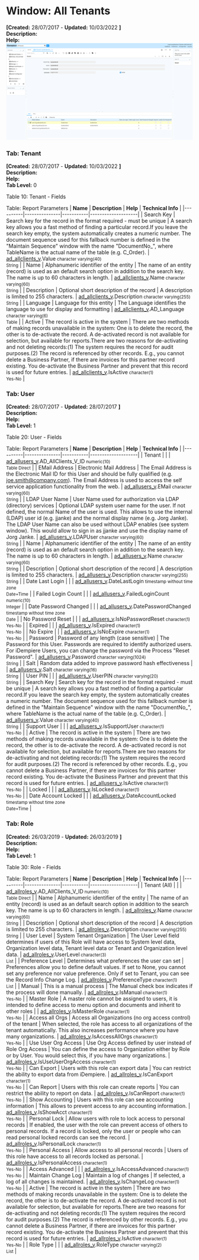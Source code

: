 # Window: All Tenants

**[Created:** 28/07/2017 - **Updated:** 10/03/2022 **]**  
**Description:**   
**Help:**   
![](/img/docs/manual/AllTenants-Window_iDempiere_v12.0.0.png)

### Tab: Tenant

**[Created:** 28/07/2017 - **Updated:** 10/03/2022 **]**   
**Description:**   
**Help:**   
**Tab Level:** 0

Table 10: Tenant - Fields 

Table: Report Parameters
| **Name** | **Description** | **Help** | **Technical Info** |
|----------|---------------|-----------|--------------------|
| Search Key | Search key for the record in the format required - must be unique | A search key allows you a fast method of finding a particular record.If you leave the search key empty, the system automatically creates a numeric number.  The document sequence used for this fallback number is defined in the &quot;Maintain Sequence&quot; window with the name &quot;DocumentNo_&quot;, where TableName is the actual name of the table (e.g. C_Order). | [ad_allclients_v](https://idempiere-schemaspy.muriloht.com/adempiere/tables/ad_allclients_v.html).Value<small> character varying(40) <br/> String</small> | 
| Name | Alphanumeric identifier of the entity | The name of an entity (record) is used as an default search option in addition to the search key. The name is up to 60 characters in length. | [ad_allclients_v](https://idempiere-schemaspy.muriloht.com/adempiere/tables/ad_allclients_v.html).Name<small> character varying(60) <br/> String</small> | 
| Description | Optional short description of the record | A description is limited to 255 characters. | [ad_allclients_v](https://idempiere-schemaspy.muriloht.com/adempiere/tables/ad_allclients_v.html).Description<small> character varying(255) <br/> String</small> | 
| Language | Language for this entity | The Language identifies the language to use for display and formatting | [ad_allclients_v](https://idempiere-schemaspy.muriloht.com/adempiere/tables/ad_allclients_v.html).AD_Language<small> character varying(6) <br/> Table</small> | 
| Active | The record is active in the system | There are two methods of making records unavailable in the system: One is to delete the record, the other is to de-activate the record. A de-activated record is not available for selection, but available for reports.There are two reasons for de-activating and not deleting records:(1) The system requires the record for audit purposes.(2) The record is referenced by other records. E.g., you cannot delete a Business Partner, if there are invoices for this partner record existing. You de-activate the Business Partner and prevent that this record is used for future entries. | [ad_allclients_v](https://idempiere-schemaspy.muriloht.com/adempiere/tables/ad_allclients_v.html).IsActive<small> character(1) <br/> Yes-No</small> | 


### Tab: User

**[Created:** 28/07/2017 - **Updated:** 28/07/2017 **]**   
**Description:**   
**Help:**   
**Tab Level:** 1

Table 20: User - Fields 

Table: Report Parameters
| **Name** | **Description** | **Help** | **Technical Info** |
|----------|---------------|-----------|--------------------|
| Tenant |  |  | [ad_allusers_v](https://idempiere-schemaspy.muriloht.com/adempiere/tables/ad_allusers_v.html).AD_AllClients_V_ID<small> numeric(10) <br/> Table Direct</small> | 
| EMail Address | Electronic Mail Address | The Email Address is the Electronic Mail ID for this User and should be fully qualified (e.g. joe.smith@company.com). The Email Address is used to access the self service application functionality from the web. | [ad_allusers_v](https://idempiere-schemaspy.muriloht.com/adempiere/tables/ad_allusers_v.html).EMail<small> character varying(60) <br/> String</small> | 
| LDAP User Name | User Name used for authorization via LDAP (directory) services | Optional LDAP system user name for the user. If not defined, the normal Name of the user is used. This allows to use the internal (LDAP) user id (e.g. jjanke) and the normal display name (e.g. Jorg Janke).  The LDAP User Name can also be used without LDAP enables (see system window).  This would allow to sign in as jjanke and use the display name of Jorg Janke. | [ad_allusers_v](https://idempiere-schemaspy.muriloht.com/adempiere/tables/ad_allusers_v.html).LDAPUser<small> character varying(60) <br/> String</small> | 
| Name | Alphanumeric identifier of the entity | The name of an entity (record) is used as an default search option in addition to the search key. The name is up to 60 characters in length. | [ad_allusers_v](https://idempiere-schemaspy.muriloht.com/adempiere/tables/ad_allusers_v.html).Name<small> character varying(60) <br/> String</small> | 
| Description | Optional short description of the record | A description is limited to 255 characters. | [ad_allusers_v](https://idempiere-schemaspy.muriloht.com/adempiere/tables/ad_allusers_v.html).Description<small> character varying(255) <br/> String</small> | 
| Date Last Login |  |  | [ad_allusers_v](https://idempiere-schemaspy.muriloht.com/adempiere/tables/ad_allusers_v.html).DateLastLogin<small> timestamp without time zone <br/> Date+Time</small> | 
| Failed Login Count |  |  | [ad_allusers_v](https://idempiere-schemaspy.muriloht.com/adempiere/tables/ad_allusers_v.html).FailedLoginCount<small> numeric(10) <br/> Integer</small> | 
| Date Password Changed |  |  | [ad_allusers_v](https://idempiere-schemaspy.muriloht.com/adempiere/tables/ad_allusers_v.html).DatePasswordChanged<small> timestamp without time zone <br/> Date</small> | 
| No Password Reset |  |  | [ad_allusers_v](https://idempiere-schemaspy.muriloht.com/adempiere/tables/ad_allusers_v.html).IsNoPasswordReset<small> character(1) <br/> Yes-No</small> | 
| Expired |  |  | [ad_allusers_v](https://idempiere-schemaspy.muriloht.com/adempiere/tables/ad_allusers_v.html).IsExpired<small> character(1) <br/> Yes-No</small> | 
| No Expire |  |  | [ad_allusers_v](https://idempiere-schemaspy.muriloht.com/adempiere/tables/ad_allusers_v.html).IsNoExpire<small> character(1) <br/> Yes-No</small> | 
| Password | Password of any length (case sensitive) | The Password for this User.  Passwords are required to identify authorized users.  For iDempiere Users, you can change the password via the Process &quot;Reset Password&quot;. | [ad_allusers_v](https://idempiere-schemaspy.muriloht.com/adempiere/tables/ad_allusers_v.html).Password<small> character varying(1024) <br/> String</small> | 
| Salt | Random data added to improve password hash effectiveness |  | [ad_allusers_v](https://idempiere-schemaspy.muriloht.com/adempiere/tables/ad_allusers_v.html).Salt<small> character varying(16) <br/> String</small> | 
| User PIN |  |  | [ad_allusers_v](https://idempiere-schemaspy.muriloht.com/adempiere/tables/ad_allusers_v.html).UserPIN<small> character varying(20) <br/> String</small> | 
| Search Key | Search key for the record in the format required - must be unique | A search key allows you a fast method of finding a particular record.If you leave the search key empty, the system automatically creates a numeric number.  The document sequence used for this fallback number is defined in the &quot;Maintain Sequence&quot; window with the name &quot;DocumentNo_&quot;, where TableName is the actual name of the table (e.g. C_Order). | [ad_allusers_v](https://idempiere-schemaspy.muriloht.com/adempiere/tables/ad_allusers_v.html).Value<small> character varying(40) <br/> String</small> | 
| Support User |  |  | [ad_allusers_v](https://idempiere-schemaspy.muriloht.com/adempiere/tables/ad_allusers_v.html).IsSupportUser<small> character(1) <br/> Yes-No</small> | 
| Active | The record is active in the system | There are two methods of making records unavailable in the system: One is to delete the record, the other is to de-activate the record. A de-activated record is not available for selection, but available for reports.There are two reasons for de-activating and not deleting records:(1) The system requires the record for audit purposes.(2) The record is referenced by other records. E.g., you cannot delete a Business Partner, if there are invoices for this partner record existing. You de-activate the Business Partner and prevent that this record is used for future entries. | [ad_allusers_v](https://idempiere-schemaspy.muriloht.com/adempiere/tables/ad_allusers_v.html).IsActive<small> character(1) <br/> Yes-No</small> | 
| Locked |  |  | [ad_allusers_v](https://idempiere-schemaspy.muriloht.com/adempiere/tables/ad_allusers_v.html).IsLocked<small> character(1) <br/> Yes-No</small> | 
| Date Account Locked |  |  | [ad_allusers_v](https://idempiere-schemaspy.muriloht.com/adempiere/tables/ad_allusers_v.html).DateAccountLocked<small> timestamp without time zone <br/> Date+Time</small> | 


### Tab: Role

**[Created:** 26/03/2019 - **Updated:** 26/03/2019 **]**   
**Description:**   
**Help:**   
**Tab Level:** 1

Table 30: Role - Fields 

Table: Report Parameters
| **Name** | **Description** | **Help** | **Technical Info** |
|----------|---------------|-----------|--------------------|
| Tenant (All) |  |  | [ad_allroles_v](https://idempiere-schemaspy.muriloht.com/adempiere/tables/ad_allroles_v.html).AD_AllClients_V_ID<small> numeric(10) <br/> Table Direct</small> | 
| Name | Alphanumeric identifier of the entity | The name of an entity (record) is used as an default search option in addition to the search key. The name is up to 60 characters in length. | [ad_allroles_v](https://idempiere-schemaspy.muriloht.com/adempiere/tables/ad_allroles_v.html).Name<small> character varying(60) <br/> String</small> | 
| Description | Optional short description of the record | A description is limited to 255 characters. | [ad_allroles_v](https://idempiere-schemaspy.muriloht.com/adempiere/tables/ad_allroles_v.html).Description<small> character varying(255) <br/> String</small> | 
| User Level | System Tenant Organization | The User Level field determines if users of this Role will have access to System level data, Organization level data, Tenant level data or Tenant and Organization level data. | [ad_allroles_v](https://idempiere-schemaspy.muriloht.com/adempiere/tables/ad_allroles_v.html).UserLevel<small> character(3) <br/> List</small> | 
| Preference Level | Determines what preferences the user can set | Preferences allow you to define default values.  If set to None, you cannot set any preference nor value preference. Only if set to Tenant, you can see the Record Info Change Log. | [ad_allroles_v](https://idempiere-schemaspy.muriloht.com/adempiere/tables/ad_allroles_v.html).PreferenceType<small> character(1) <br/> List</small> | 
| Manual | This is a manual process | The Manual check box indicates if the process will done manually. | [ad_allroles_v](https://idempiere-schemaspy.muriloht.com/adempiere/tables/ad_allroles_v.html).IsManual<small> character(1) <br/> Yes-No</small> | 
| Master Role | A master role cannot be assigned to users, it is intended to define access to menu option and documents and inherit to other roles |  | [ad_allroles_v](https://idempiere-schemaspy.muriloht.com/adempiere/tables/ad_allroles_v.html).IsMasterRole<small> character(1) <br/> Yes-No</small> | 
| Access all Orgs | Access all Organizations (no org access control) of the tenant | When selected, the role has access to all organizations of the tenant automatically. This also increases performance where you have many organizations. | [ad_allroles_v](https://idempiere-schemaspy.muriloht.com/adempiere/tables/ad_allroles_v.html).IsAccessAllOrgs<small> character(1) <br/> Yes-No</small> | 
| Use User Org Access | Use Org Access defined by user instead of Role Org Access | You can define the access to Organization either by Role or by User.  You would select this, if you have many organizations. | [ad_allroles_v](https://idempiere-schemaspy.muriloht.com/adempiere/tables/ad_allroles_v.html).IsUseUserOrgAccess<small> character(1) <br/> Yes-No</small> | 
| Can Export | Users with this role can export data | You can restrict the ability to export data from iDempiere. | [ad_allroles_v](https://idempiere-schemaspy.muriloht.com/adempiere/tables/ad_allroles_v.html).IsCanExport<small> character(1) <br/> Yes-No</small> | 
| Can Report | Users with this role can create reports | You can restrict the ability to report on data. | [ad_allroles_v](https://idempiere-schemaspy.muriloht.com/adempiere/tables/ad_allroles_v.html).IsCanReport<small> character(1) <br/> Yes-No</small> | 
| Show Accounting | Users with this role can see accounting information | This allows to prevent access to any accounting information. | [ad_allroles_v](https://idempiere-schemaspy.muriloht.com/adempiere/tables/ad_allroles_v.html).IsShowAcct<small> character(1) <br/> Yes-No</small> | 
| Personal Lock | Allow users with role to lock access to personal records | If enabled, the user with the role can prevent access of others to personal records.  If a record is locked, only the user or people who can read personal locked records can see the record. | [ad_allroles_v](https://idempiere-schemaspy.muriloht.com/adempiere/tables/ad_allroles_v.html).IsPersonalLock<small> character(1) <br/> Yes-No</small> | 
| Personal Access | Allow access to all personal records | Users of this role have access to all records locked as personal. | [ad_allroles_v](https://idempiere-schemaspy.muriloht.com/adempiere/tables/ad_allroles_v.html).IsPersonalAccess<small> character(1) <br/> Yes-No</small> | 
| Access Advanced |  |  | [ad_allroles_v](https://idempiere-schemaspy.muriloht.com/adempiere/tables/ad_allroles_v.html).IsAccessAdvanced<small> character(1) <br/> Yes-No</small> | 
| Maintain Change Log | Maintain a log of changes | If selected, a log of all changes is maintained. | [ad_allroles_v](https://idempiere-schemaspy.muriloht.com/adempiere/tables/ad_allroles_v.html).IsChangeLog<small> character(1) <br/> Yes-No</small> | 
| Active | The record is active in the system | There are two methods of making records unavailable in the system: One is to delete the record, the other is to de-activate the record. A de-activated record is not available for selection, but available for reports.There are two reasons for de-activating and not deleting records:(1) The system requires the record for audit purposes.(2) The record is referenced by other records. E.g., you cannot delete a Business Partner, if there are invoices for this partner record existing. You de-activate the Business Partner and prevent that this record is used for future entries. | [ad_allroles_v](https://idempiere-schemaspy.muriloht.com/adempiere/tables/ad_allroles_v.html).IsActive<small> character(1) <br/> Yes-No</small> | 
| Role Type |  |  | [ad_allroles_v](https://idempiere-schemaspy.muriloht.com/adempiere/tables/ad_allroles_v.html).RoleType<small> character varying(2) <br/> List</small> | 


